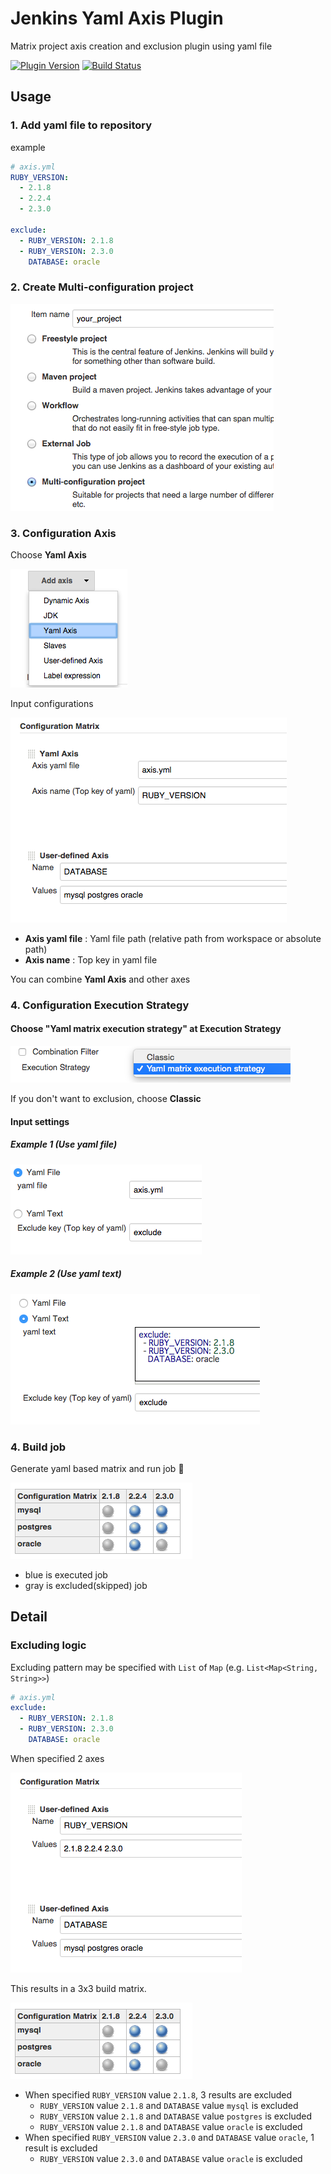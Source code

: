 # Jenkins Yaml Axis Plugin
Matrix project axis creation and exclusion plugin using yaml file

[![Plugin Version](https://img.shields.io/jenkins/plugin/v/yaml-axis.svg)](https://github.com/jenkinsci/yaml-axis-plugin/blob/master/README.md)
[![Build Status](https://ci.jenkins.io/buildStatus/icon?job=Plugins/yaml-axis-plugin/master)](https://ci.jenkins.io/job/Plugins/job/yaml-axis-plugin/job/master/)

## Usage
### 1. Add yaml file to repository
example

```yaml
# axis.yml
RUBY_VERSION:
  - 2.1.8
  - 2.2.4
  - 2.3.0

exclude:
  - RUBY_VERSION: 2.1.8
  - RUBY_VERSION: 2.3.0
    DATABASE: oracle
```

### 2. Create Multi-configuration project
![new_job](doc/new_job.png)

### 3. Configuration Axis
Choose **Yaml Axis**

![Add axis](doc/add_axis.png)

Input configurations

![config](doc/axis_config.png)

* **Axis yaml file** : Yaml file path (relative path from workspace or absolute path)
* **Axis name** : Top key in yaml file

You can combine **Yaml Axis** and other axes

### 4. Configuration Execution Strategy
#### Choose "Yaml matrix execution strategy" at Execution Strategy
![strategy](doc/execution_strategy.png)

If you don't want to exclusion, choose **Classic**

#### Input settings
##### Example 1 (Use yaml file)

![yaml_file](doc/yaml_file.png)

##### Example 2 (Use yaml text)
![yaml_text](doc/yaml_text.png)

### 4. Build job
Generate yaml based matrix and run job :muscle:

![result](doc/result.png)

* blue is executed job
* gray is excluded(skipped) job

## Detail
### Excluding logic
Excluding pattern may be specified with `List` of `Map` (e.g. `List<Map<String, String>>`)

```yaml
# axis.yml
exclude:
  - RUBY_VERSION: 2.1.8
  - RUBY_VERSION: 2.3.0
    DATABASE: oracle
```

When specified 2 axes

![axis](doc/axis.png)

This results in a 3x3 build matrix.

![result](doc/result.png)

* When specified `RUBY_VERSION` value `2.1.8`, 3 results are excluded
  * `RUBY_VERSION` value `2.1.8` and `DATABASE` value `mysql` is excluded
  * `RUBY_VERSION` value `2.1.8` and `DATABASE` value `postgres` is excluded
  * `RUBY_VERSION` value `2.1.8` and `DATABASE` value `oracle` is excluded
* When specified `RUBY_VERSION` value `2.3.0` and `DATABASE` value `oracle`, 1 result is excluded
  * `RUBY_VERSION` value `2.3.0` and `DATABASE` value `oracle` is excluded
